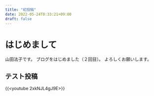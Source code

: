 ```yaml
---
title: "初投稿"
date: 2022-05-24T0:33:21+09:00
draft: false
---
```


# はじめまして

山田法子です。
ブログをはじめました（２回目）。
よろしくお願いします。

## テスト投稿

{{<youtube 2xkNJL4gJ9E>}}

